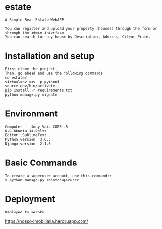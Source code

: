 # estate
    A Simple Real Estate WebAPP

    You can register and upload your property (houses) through the form or through the admin interface.
    You can search for any house by Description, Address, Cityor Price.

# Installation and setup
    First clone the project.
    Then, go ahead and use the following commands
    cd estate/
    virtualenv env -p python3
    source env/bin/activate
    pip install -r requirements.txt
    python manage.py migrate

# Environment
    Computer    Sony Vaio CORE i5
    O.S Ubuntu 18.04lts
    Editor  SublimeText
    Python version  3.6.6
    Django version  2.1.3

# Basic Commands
    To create a superuser account, use this command::
    $ python manage.py createsuperuser

# Deployment
    Deployed to heroku 
https://nosso-imobiliaria.herokuapp.com/
